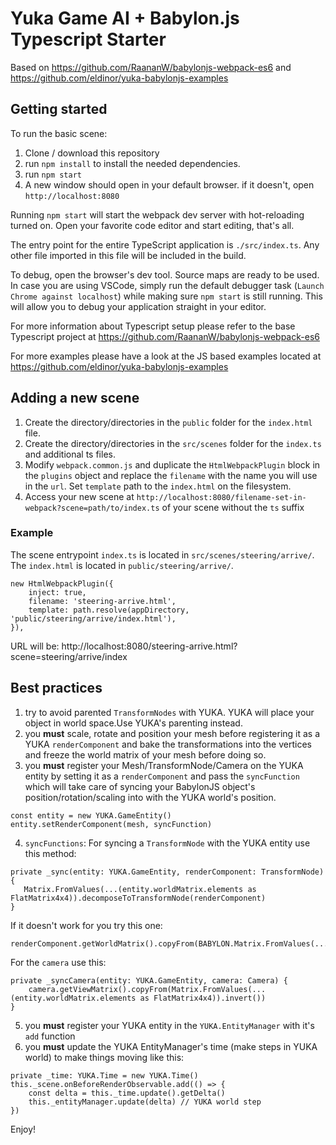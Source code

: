# Yuka Game AI + Babylon.js Typescript Starter

Based on https://github.com/RaananW/babylonjs-webpack-es6 and https://github.com/eldinor/yuka-babylonjs-examples

## Getting started

To run the basic scene:

1. Clone / download this repository
2. run `npm install` to install the needed dependencies.
3. run `npm start`
4. A new window should open in your default browser. if it doesn't, open `http://localhost:8080`

Running `npm start` will start the webpack dev server with hot-reloading turned on. Open your favorite code editor and start editing, that's all.

The entry point for the entire TypeScript application is `./src/index.ts`. Any other file imported in this file will be included in the build.

To debug, open the browser's dev tool. Source maps are ready to be used. In case you are using VSCode, simply run the default debugger task (`Launch Chrome against localhost`) while making sure `npm start` is still running. This will allow you to debug your application straight in your editor.

For more information about Typescript setup please refer to the base Typescript project at https://github.com/RaananW/babylonjs-webpack-es6

For more examples please have a look at the JS based examples located at https://github.com/eldinor/yuka-babylonjs-examples

## Adding a new scene

1. Create the directory/directories in the `public` folder for the `index.html` file.
2. Create the directory/directories in the `src/scenes` folder for the `index.ts` and additional ts files.
3. Modify `webpack.common.js` and duplicate the `HtmlWebpackPlugin` block in the `plugins` object and replace the `filename` with the name you will use in the `url`. Set `template` path to the `index.html` on the filesystem.
4. Access your new scene at `http://localhost:8080/filename-set-in-webpack?scene=path/to/index.ts` of your scene without the `ts` suffix

### Example

The scene entrypoint `index.ts` is located in `src/scenes/steering/arrive/`. The `index.html` is located in `public/steering/arrive/`.

```
new HtmlWebpackPlugin({
    inject: true,
    filename: 'steering-arrive.html',
    template: path.resolve(appDirectory, 'public/steering/arrive/index.html'),
}),
```

URL will be:
http://localhost:8080/steering-arrive.html?scene=steering/arrive/index

## Best practices

1. try to avoid parented `TransformNodes` with YUKA. YUKA will place your object in world space.Use YUKA's parenting instead.
2. you **must** scale, rotate and position your mesh before registering it as a YUKA `renderComponent` and bake the transformations into the vertices and freeze the world matrix of your mesh before doing so.
3. you **must** register your Mesh/TransformNode/Camera on the YUKA entity by setting it as a `renderComponent` and pass the `syncFunction` which will take care of syncing your BabylonJS object's position/rotation/scaling into with the YUKA world's position.

```
const entity = new YUKA.GameEntity()
entity.setRenderComponent(mesh, syncFunction)
```

4. `syncFunctions`:
   For syncing a `TransformNode` with the YUKA entity use this method:

```
private _sync(entity: YUKA.GameEntity, renderComponent: TransformNode) {
   Matrix.FromValues(...(entity.worldMatrix.elements as FlatMatrix4x4)).decomposeToTransformNode(renderComponent)
}
```

If it doesn't work for you try this one:

```
renderComponent.getWorldMatrix().copyFrom(BABYLON.Matrix.FromValues(...entity.worldMatrix.elements))
```

For the `camera` use this:

```
private _syncCamera(entity: YUKA.GameEntity, camera: Camera) {
    camera.getViewMatrix().copyFrom(Matrix.FromValues(...(entity.worldMatrix.elements as FlatMatrix4x4)).invert())
}
```

5. you **must** register your YUKA entity in the `YUKA.EntityManager` with it's `add` function
6. you **must** update the YUKA EntityManager's time (make steps in YUKA world) to make things moving like this:

```
private _time: YUKA.Time = new YUKA.Time()
this._scene.onBeforeRenderObservable.add(() => {
    const delta = this._time.update().getDelta()
    this._entityManager.update(delta) // YUKA world step
})
```

Enjoy!
